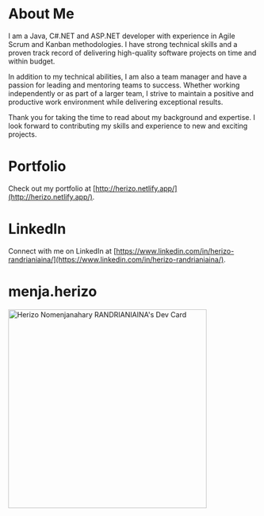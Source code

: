 # About Me
I am a Java, C#.NET and ASP.NET developer with experience in Agile Scrum and Kanban methodologies. I have strong technical skills and a proven track record of delivering high-quality software projects on time and within budget.

In addition to my technical abilities, I am also a team manager and have a passion for leading and mentoring teams to success. Whether working independently or as part of a larger team, I strive to maintain a positive and productive work environment while delivering exceptional results.

Thank you for taking the time to read about my background and expertise. I look forward to contributing my skills and experience to new and exciting projects.

# Portfolio
Check out my portfolio at [http://herizo.netlify.app/](http://herizo.netlify.app/).

# LinkedIn
Connect with me on LinkedIn at [https://www.linkedin.com/in/herizo-randrianiaina/](https://www.linkedin.com/in/herizo-randrianiaina/).


# menja.herizo
<a href="https://app.daily.dev/randrianiaina"><img src="https://api.daily.dev/devcards/3341f02a08e44edd847ab401b0bbf96c.png?r=q1g" width="400" alt="Herizo Nomenjanahary RANDRIANIAINA's Dev Card"/></a>
